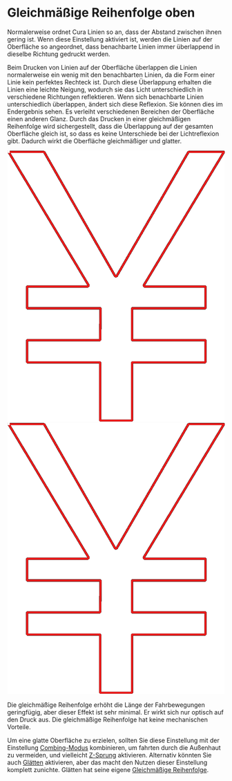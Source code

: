 Gleichmäßige Reihenfolge oben
====
Normalerweise ordnet Cura Linien so an, dass der Abstand zwischen ihnen gering ist. Wenn diese Einstellung aktiviert ist, werden die Linien auf der Oberfläche so angeordnet, dass benachbarte Linien immer überlappend in dieselbe Richtung gedruckt werden.

Beim Drucken von Linien auf der Oberfläche überlappen die Linien normalerweise ein wenig mit den benachbarten Linien, da die Form einer Linie kein perfektes Rechteck ist. Durch diese Überlappung erhalten die Linien eine leichte Neigung, wodurch sie das Licht unterschiedlich in verschiedene Richtungen reflektieren. Wenn sich benachbarte Linien unterschiedlich überlappen, ändert sich diese Reflexion. Sie können dies im Endergebnis sehen. Es verleiht verschiedenen Bereichen der Oberfläche einen anderen Glanz. Durch das Drucken in einer gleichmäßigen Reihenfolge wird sichergestellt, dass die Überlappung auf der gesamten Oberfläche gleich ist, so dass es keine Unterschiede bei der Lichtreflexion gibt. Dadurch wirkt die Oberfläche gleichmäßiger und glatter.

<!--screenshot {
"image_path": "skin_monotonic_disabled.gif",
"models": [
    {
        "script": "yen.scad",
        "transformation": ["scale(0.5)"]
    }
],
"camera_position": [0, 0, 130],
"settings": {
    "wall_line_count": 1,
    "skin_outline_count": 0,
    "travel_compensate_overlapping_walls_enabled": false,
    "skin_monotonic": false
},
"layer": 1,
"line": [29, 45, 61, 77, 93, 109, 125, 141, 157, 161, 177, 193, 199, 211, 231, 246, 262, 280, 296, 312, 326, 342, 358, 374, 397, 417, 433, 449, 464, 480, 499],
"delay": 125,
"colours": 32
}-->
<!--screenshot {
"image_path": "skin_monotonic_enabled.gif",
"models": [
    {
        "script": "yen.scad",
        "transformation": ["scale(0.5)"]
    }
],
"camera_position": [0, 0, 130],
"settings": {
    "wall_line_count": 1,
    "skin_outline_count": 0,
    "travel_compensate_overlapping_walls_enabled": false,
    "skin_monotonic": true
},
"layer": 1,
"line": [31, 47, 63, 77, 93, 109, 115, 131, 147, 163, 181, 197, 213, 229, 244, 263, 281, 296, 319, 340, 356, 372, 379, 395, 411, 427, 443, 459, 475, 491, 507, 511],
"delay": 125,
"colours": 32
}-->
![Keine gleichmäßige Reihenfolge](../../../articles/images/skin_monotonic_disabled.gif)
![Gleichmäßige Reihenfolge, immer von der rechten unteren Ecke aus](../../../articles/images/skin_monotonic_enabled.gif)

Die gleichmäßige Reihenfolge erhöht die Länge der Fahrbewegungen geringfügig, aber dieser Effekt ist sehr minimal. Er wirkt sich nur optisch auf den Druck aus. Die gleichmäßige Reihenfolge hat keine mechanischen Vorteile.

Um eine glatte Oberfläche zu erzielen, sollten Sie diese Einstellung mit der Einstellung [Combing-Modus](../travel/retraction_combing.md) kombinieren, um fahrten durch die Außenhaut zu vermeiden, und vielleicht [Z-Sprung](../travel/retraction_hop.md) aktivieren. Alternativ könnten Sie auch [Glätten](../top_bottom/ironing_enabled.md) aktivieren, aber das macht den Nutzen dieser Einstellung komplett zunichte. Glätten hat seine eigene [Gleichmäßige Reihenfolge](../top_bottom/ironing_monotonic.md).